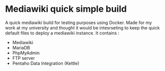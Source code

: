 # Mediawiki quick simple build

A quick mediawiki build for testing purposes using Docker. Made for my work at my university and thought it would be intesrseting to keep the quick default files to deploy a mediawiki instance. It contains :
* Mediawiki
* MariaDB
* PhpMyAdmin
* FTP server
* Pentaho Data Integration (Kettle)